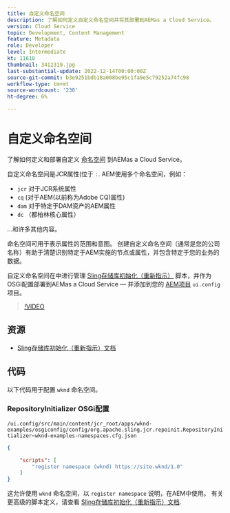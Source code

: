 ```yaml
---
title: 自定义命名空间
description: 了解如何定义自定义命名空间并将其部署到AEMas a Cloud Service。
version: Cloud Service
topic: Development, Content Management
feature: Metadata
role: Developer
level: Intermediate
kt: 11618
thumbnail: 3412319.jpg
last-substantial-update: 2022-12-14T00:00:00Z
source-git-commit: b3e9251bdb18a008be95c1fa9e5c79252a74fc98
workflow-type: tm+mt
source-wordcount: '230'
ht-degree: 6%

---
```


# 自定义命名空间

了解如何定义和部署自定义 [命名空间](https://developer.adobe.com/experience-manager/reference-materials/spec/jcr/1.0/4.5_Namespaces.html) 到AEMas a Cloud Service。

自定义命名空间是JCR属性(位于 `:`. AEM使用多个命名空间，例如：

+ `jcr` 对于JCR系统属性
+ `cq` (对于AEM(以前称为Adobe CQ)属性)
+ `dam` 对于特定于DAM资产的AEM属性
+ `dc` （都柏林核心属性）

...和许多其他内容。

命名空间可用于表示属性的范围和意图。 创建自定义命名空间（通常是您的公司名称）有助于清楚识别特定于AEM实施的节点或属性，并包含特定于您的业务的数据。

自定义命名空间在中进行管理 [Sling存储库初始化（重新指示）](https://sling.apache.org/documentation/bundles/repository-initialization.html) 脚本，并作为OSGi配置部署到AEMas a Cloud Service — 并添加到您的 [AEM项目](https://experienceleague.adobe.com/docs/experience-manager-core-components/using/developing/archetype/overview.html) `ui.config` 项目。

>[!VIDEO](https://video.tv.adobe.com/v/3412319?quality=12&learn=on)

## 资源

+ [Sling存储库初始化（重新指示）文档](https://sling.apache.org/documentation/bundles/repository-initialization.html#repoinit-parser-test-scenarios)

## 代码

以下代码用于配置 `wknd` 命名空间。

### RepositoryInitializer OSGi配置

`/ui.config/src/main/content/jcr_root/apps/wknd-examples/osgiconfig/config/org.apache.sling.jcr.repoinit.RepositoryInitializer~wknd-examples-namespaces.cfg.json`

```json
{

    "scripts": [
        "register namespace (wknd) https://site.wknd/1.0"
    ]
}
```

这允许使用 `wknd` 命名空间，以 `register namespace` 说明，在AEM中使用。 有关更高级的脚本定义，请查看 [Sling存储库初始化（重新指示）文档](https://sling.apache.org/documentation/bundles/repository-initialization.html#repoinit-parser-test-scenarios).
